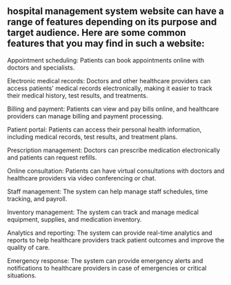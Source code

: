 ## hospital management system website can have a range of features depending on its purpose and target audience. Here are some common features that you may find in such a website:

Appointment scheduling: Patients can book appointments online with doctors and specialists.

Electronic medical records: Doctors and other healthcare providers can access patients' medical records electronically, making it easier to track their medical history, test results, and treatments.

Billing and payment: Patients can view and pay bills online, and healthcare providers can manage billing and payment processing.

Patient portal: Patients can access their personal health information, including medical records, test results, and treatment plans.

Prescription management: Doctors can prescribe medication electronically and patients can request refills.

Online consultation: Patients can have virtual consultations with doctors and healthcare providers via video conferencing or chat.

Staff management: The system can help manage staff schedules, time tracking, and payroll.

Inventory management: The system can track and manage medical equipment, supplies, and medication inventory.

Analytics and reporting: The system can provide real-time analytics and reports to help healthcare providers track patient outcomes and improve the quality of care.

Emergency response: The system can provide emergency alerts and notifications to healthcare providers in case of emergencies or critical situations.